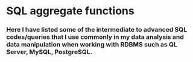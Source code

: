 # SQL aggregate functions
 
### Here I have listed some of the intermediate to advanced SQL codes/queries that I use commonly in my data analysis and data manipulation when working with RDBMS such as QL Server, MySQL, PostgreSQL. 
